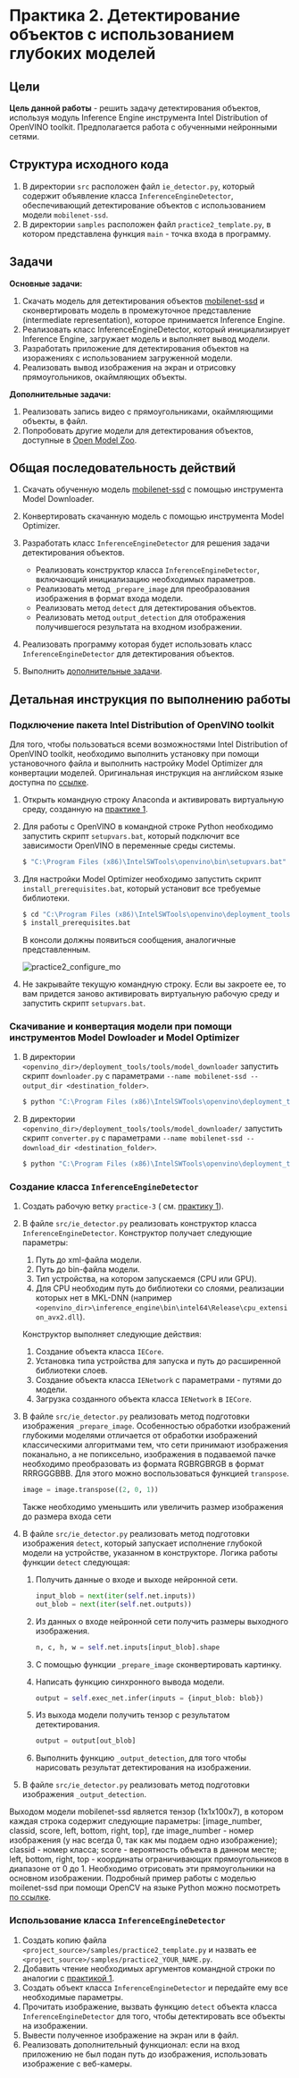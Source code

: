 # Практика 2. Детектирование объектов с использованием глубоких моделей

## Цели

__Цель данной работы__ - решить задачу детектирования объектов, используя
модуль Inference Engine инструмента Intel Distribution of OpenVINO toolkit.
Предполагается работа с обученными нейронными сетями.

## Структура исходного кода

  1. В директории `src` расположен файл `ie_detector.py`, который содержит 
  объявление класса `InferenceEngineDetector`, обеспечивающий детектирование 
  объектов с использованием модели `mobilenet-ssd`.
  1. В директории `samples` расположен файл `practice2_template.py`, в котором 
  представлена функция `main` - точка входа в программу.

## Задачи

__Основные задачи:__

  1. Скачать модель для детектирования объектов [mobilenet-ssd][mobilenetssd] 
     и сконвертировать модель в промежуточное представление (intermediate
     representation), которое принимается Inference Engine.
  1. Реализовать класс InferenceEngineDetector, который инициализирует 
     Inference Engine, загружает модель и выполняет вывод модели. 
  1. Разработать приложение для детектирования объектов на изоражениях
     с использованием загруженной модели.
  1. Реализовать вывод изображения на экран и отрисовку прямоугольников,
     окаймляющих объекты.
  
__Дополнительные задачи:__

  1. Реализовать запись видео с прямоугольниками, окаймляющими объекты, в файл.
  1. Попробовать другие модели для детектирования объектов, доступные
     в [Open Model Zoo](https://github.com/opencv/open_model_zoo).
  
## Общая последовательность действий

 1. Скачать обученную модель [mobilenet-ssd][mobilenetssd] с помощью
    инструмента Model Downloader.
 1. Конвертировать скачанную модель с помощью инструмента Model Optimizer.
 1. Разработать класс `InferenceEngineDetector` для решения задачи
    детектирования объектов.

    - Реализовать конструктор класса `InferenceEngineDetector`, включающий
      инициализацию необходимых параметров.
    - Реализовать метод `_prepare_image` для преобразования изображения
      в формат входа модели.
    - Реализовать метод `detect` для детектирования объектов.
    - Реализовать метод `output_detection` для отображения получившегося
      результата на входном изображении.
          
 1. Реализовать программу которая будет использовать класс `InferenceEngineDetector`
    для детектирования объектов.
 1. Выполнить [дополнительные задачи][addtasks].

## Детальная инструкция по выполнению работы

### Подключение пакета Intel Distribution of OpenVINO toolkit

Для того, чтобы пользоваться всеми возможностями Intel Distribution
of OpenVINO toolkit, необходимо выполнить установку при помощи установочного
файла и выполнить настройку Model Optimizer для конвертации моделей.
Оригинальная инструкция на английском языке доступна по [ссылке][install].

 1. Открыть командную строку Anaconda и активировать виртуальную среду, 
    созданную на [практике 1][practice1].

 1. Для работы с OpenVINO в командной строке Python необходимо 
    запустить скрипт `setupvars.bat`, который подключит все зависимости OpenVINO
    в переменные среды системы.
 
    ```bash
    $ "C:\Program Files (x86)\IntelSWTools\openvino\bin\setupvars.bat"
    ```

 1. Для настройки Model Optimizer необходимо запустить скрипт 
    `install_prerequisites.bat`, который установит все требуемые библиотеки.
 
    ```bash
    $ cd "C:\Program Files (x86)\IntelSWTools\openvino\deployment_tools\model_optimizer\install_prerequisites"     
    $ install_prerequisites.bat
    ```
        
    В консоли должны появиться сообщения, аналогичные представленным.
        
    ![practice2_configure_mo](images/practice2_configure_mo.png)

 1. Не закрывайте текущую командную строку. Если вы закроете ее, то вам
    придется заново активировать виртуальную рабочую среду и запустить скрипт 
    `setupvars.bat`.

### Скачивание и конвертация модели при помощи инструментов Model Dowloader и Model Optimizer
        
 1. В директории `<openvino_dir>/deployment_tools/tools/model_downloader` 
    запустить скрипт `downloader.py` с параметрами
    `--name mobilenet-ssd --output_dir <destination_folder>`.

    ```bash
    $ python "C:\Program Files (x86)\IntelSWTools\openvino\deployment_tools\tools\model_downloader\downloader.py" --name mobilenet-ssd --output_dir <destination_folder>
    ```  
 
 1. В директории `<openvino_dir>/deployment_tools/tools/model_downloader/` 
    запустить скрипт `converter.py` с параметрами
    `--name mobilenet-ssd --download_dir <destination_folder>`.
 
    ```bash
    $ python "C:\Program Files (x86)\IntelSWTools\openvino\deployment_tools\tools\model_downloader\converter.py" --name mobilenet-ssd --download_dir <destination_folder>
    ``` 

### Создание класса `InferenceEngineDetector`
 
 1. Создать рабочую ветку `practice-3` ( см. [практику 1][practice1]).
 1. В файле `src/ie_detector.py` реализовать конструктор класса `InferenceEngineDetector`. 
    Конструктор получает следующие параметры:

      1. Путь до xml-файла модели.
      1. Путь до bin-файла модели.
      1. Тип устройства, на котором запускаемся (CPU или GPU).
      1. Для CPU необходим путь до библиотеки со слоями, реализации которых нет в MKL-DNN
      (например `<openvino_dir>\inference_engine\bin\intel64\Release\cpu_extension_avx2.dll`).
      
    Конструктор выполняет следующие действия: 
      
      1. Создание объекта класса `IECore`.
      1. Установка типа устройства для запуска и путь до расширенной библиотеки слоев.
      1. Создание объекта класса `IENetwork` с параметрами - путями до модели.
      1. Загрузка созданного объекта класса `IENetwork` в `IECore`.
      
 1. В файле `src/ie_detector.py` реализовать метод подготовки изображения `_prepare_image`.
    Особенностью обработки изображений глубокими моделями отличается от 
    обработки изображений классическими алгоритмами тем, что сети 
    принимают изображения поканально, а не попиксельно, изображения в подаваемой пачке
    необходимо преобразовать из формата RGBRGBRGB в формат RRRGGGBBB. Для этого можно 
    воспользоваться функцией `transpose`.

    ```python
    image = image.transpose((2, 0, 1)) 
    ```

    Также необходимо уменьшить или увеличить размер изображения до размера входа сети
 
 1. В файле `src/ie_detector.py` реализовать метод подготовки изображения 
    `detect`, который запускает исполнение глубокой модели на устройстве,
    указанном в конструкторе. Логика работы функции `detect` следующая:
       
    1. Получить данные о входе и выходе нейронной сети.

       ```python
       input_blob = next(iter(self.net.inputs))
       out_blob = next(iter(self.net.outputs))
       ```
       
    1. Из данных о входе нейронной сети получить размеры выходного изображения.
       
       ```python
       n, c, h, w = self.net.inputs[input_blob].shape
       ```   
       
    1. С помощью функции `_prepare_image` сконвертировать картинку.
    1. Написать функцию синхронного вывода модели.
       
       ```python
       output = self.exec_net.infer(inputs = {input_blob: blob})
       ``` 
       
    1. Из выхода модели получить тензор с результатом детектирования.
    
       ```python
       output = output[out_blob]
       ```

    1. Выполнить функцию `_output_detection`, для того чтобы нарисовать результат
       детектирования на изображении.
       
 
 1. В файле `src/ie_detector.py` реализовать метод подготовки изображения
    `_output_detection`.


Выходом модели mobilenet-ssd является тензор (1x1x100x7), в котором каждая
строка содержит следующие параметры: [image_number, classid, score, left, bottom, right, top],
где image_number - номер изображения (у нас всегда 0, так как мы подаем одно изображение);
classid - номер класса; score - вероятность объекта в данном месте;
left, bottom, right, top - координаты ограничивающих прямоугольников в диапазоне от 0 до 1.
Необходимо отрисовать эти прямоугольники на основном изображении.
Подробный пример работы с моделью moilenet-ssd при помощи OpenCV
на языке Python можно посмотреть [по ссылке][opencv_dnn_detect]. 
  
### Использование класса `InferenceEngineDetector` 

 1. Создать копию файла `<project_source>/samples/practice2_template.py`
    и назвать ее `<project_source>/samples/practice2_YOUR_NAME.py`.
 1. Добавить чтение необходимых аргументов командной строки по аналогии
    с [практикой 1][practice1].
 1. Создать объект класса `InferenceEngineDetector` и передайте ему
    все необходимые параметры.
 1. Прочитать изображение, вызвать функцию `detect` объекта класса
    `InferenceEngineDetector` для того, чтобы детектировать все объекты
    на изображении.
 1. Вывести полученное изображение на экран или в файл.
 1. Реализовать дополнительный функционал: если на вход приложению не был
    подан путь до изображения, использовать изображение с веб-камеры.
  
<!-- LINKS -->
[mobilenetssd]: https://github.com/chuanqi305/MobileNet-SSD
[install]: https://docs.openvinotoolkit.org/latest/_docs_install_guides_installing_openvino_windows.html
[addtasks]: practice2.md#Задачи
[practice1]: practice1.md
[opencv_dnn_detect]:https://ebenezertechs.com/mobilenet-ssd-using-opencv-3-4-1-deep-learning-module-python/
